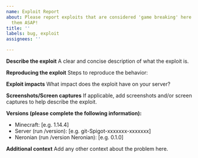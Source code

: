 ```yaml
---
name: Exploit Report
about: Please report exploits that are considered 'game breaking' here so we can fix
  them ASAP!
title: ''
labels: bug, exploit
assignees: ''

---
```


**Describe the exploit**
A clear and concise description of what the exploit is.

**Reproducing the exploit**
Steps to reproduce the behavior:

**Exploit impacts**
What impact does the exploit have on your server?

**Screenshots/Screen captures**
If applicable, add screenshots and/or screen captures to help describe the exploit.

**Versions (please complete the following information):**
 - Minecraft: [e.g. 1.14.4]
 - Server (run /version): [e.g. git-Spigot-xxxxxxx-xxxxxxx]
 - Neronian (run /version Neronian): [e.g. 0.1.0]

**Additional context**
Add any other context about the problem here.
